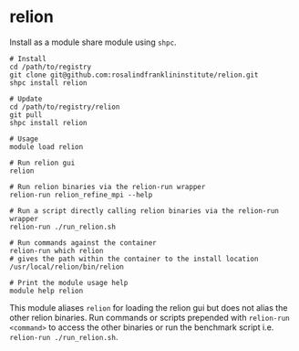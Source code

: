 # relion

Install as a module share module using `shpc`.

```
# Install
cd /path/to/registry
git clone git@github.com:rosalindfranklininstitute/relion.git
shpc install relion

# Update
cd /path/to/registry/relion
git pull
shpc install relion

# Usage
module load relion

# Run relion gui
relion

# Run relion binaries via the relion-run wrapper
relion-run relion_refine_mpi --help

# Run a script directly calling relion binaries via the relion-run wrapper
relion-run ./run_relion.sh

# Run commands against the container
relion-run which relion
# gives the path within the container to the install location
/usr/local/relion/bin/relion

# Print the module usage help
module help relion
```

This module aliases `relion` for loading the relion gui but does not alias the other relion binaries. 
Run commands or scripts prepended with `relion-run <command>` to access the other binaries or run the benchmark script i.e. `relion-run ./run_relion.sh`. 